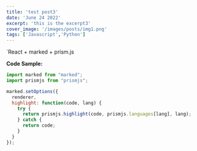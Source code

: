 ```yaml
---
title: 'test post3'
date: 'June 24 2022'
excerpt: 'this is the excerpt3'
cover_image: '/images/posts/img1.png'
tags: ['Javascript','Python']
---
```

`React + marked + prism.js

**Code Sample:**
```javascript
import marked from "marked";
import prismjs from "prismjs";

marked.setOptions({
  renderer,
  highlight: function(code, lang) {
    try {
      return prismjs.highlight(code, prismjs.languages[lang], lang);
    } catch {
      return code;
    }
  }
});
```